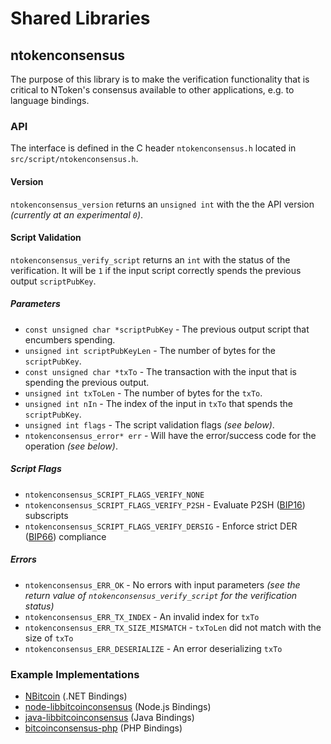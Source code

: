 Shared Libraries
================

## ntokenconsensus

The purpose of this library is to make the verification functionality that is critical to NToken's consensus available to other applications, e.g. to language bindings.

### API

The interface is defined in the C header `ntokenconsensus.h` located in  `src/script/ntokenconsensus.h`.

#### Version

`ntokenconsensus_version` returns an `unsigned int` with the the API version *(currently at an experimental `0`)*.

#### Script Validation

`ntokenconsensus_verify_script` returns an `int` with the status of the verification. It will be `1` if the input script correctly spends the previous output `scriptPubKey`.

##### Parameters
- `const unsigned char *scriptPubKey` - The previous output script that encumbers spending.
- `unsigned int scriptPubKeyLen` - The number of bytes for the `scriptPubKey`.
- `const unsigned char *txTo` - The transaction with the input that is spending the previous output.
- `unsigned int txToLen` - The number of bytes for the `txTo`.
- `unsigned int nIn` - The index of the input in `txTo` that spends the `scriptPubKey`.
- `unsigned int flags` - The script validation flags *(see below)*.
- `ntokenconsensus_error* err` - Will have the error/success code for the operation *(see below)*.

##### Script Flags
- `ntokenconsensus_SCRIPT_FLAGS_VERIFY_NONE`
- `ntokenconsensus_SCRIPT_FLAGS_VERIFY_P2SH` - Evaluate P2SH ([BIP16](https://github.com/bitcoin/bips/blob/master/bip-0016.mediawiki)) subscripts
- `ntokenconsensus_SCRIPT_FLAGS_VERIFY_DERSIG` - Enforce strict DER ([BIP66](https://github.com/bitcoin/bips/blob/master/bip-0066.mediawiki)) compliance

##### Errors
- `ntokenconsensus_ERR_OK` - No errors with input parameters *(see the return value of `ntokenconsensus_verify_script` for the verification status)*
- `ntokenconsensus_ERR_TX_INDEX` - An invalid index for `txTo`
- `ntokenconsensus_ERR_TX_SIZE_MISMATCH` - `txToLen` did not match with the size of `txTo`
- `ntokenconsensus_ERR_DESERIALIZE` - An error deserializing `txTo`

### Example Implementations
- [NBitcoin](https://github.com/NicolasDorier/NBitcoin/blob/master/NBitcoin/Script.cs#L814) (.NET Bindings)
- [node-libbitcoinconsensus](https://github.com/bitpay/node-libbitcoinconsensus) (Node.js Bindings)
- [java-libbitcoinconsensus](https://github.com/dexX7/java-libbitcoinconsensus) (Java Bindings)
- [bitcoinconsensus-php](https://github.com/Bit-Wasp/bitcoinconsensus-php) (PHP Bindings)
